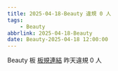 ```yaml
---
title: 2025-04-18-Beauty 違規 0 人
tags:
    - Beauty
abbrlink: 2025-04-18-Beauty
date: Beauty-2025-04-18 12:00:00
---
```

Beauty 板 [板規連結](https://www.ptt.cc/bbs/Beauty/M.1630069980.A.84B.html)
昨天違規 0 人
